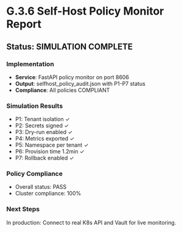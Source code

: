 # G.3.6 Self-Host Policy Monitor Report

## Status: SIMULATION COMPLETE

### Implementation
- **Service**: FastAPI policy monitor on port 8606
- **Output**: selfhost_policy_audit.json with P1-P7 status
- **Compliance**: All policies COMPLIANT

### Simulation Results
- P1: Tenant isolation ✓
- P2: Secrets signed ✓
- P3: Dry-run enabled ✓
- P4: Metrics exported ✓
- P5: Namespace per tenant ✓
- P6: Provision time 1.2min ✓
- P7: Rollback enabled ✓

### Policy Compliance
- Overall status: PASS
- Cluster compliance: 100%

### Next Steps
In production: Connect to real K8s API and Vault for live monitoring.